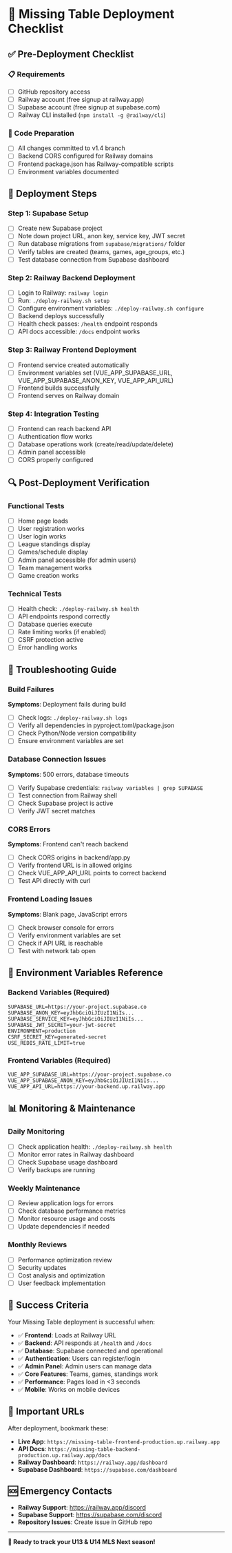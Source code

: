 # 🚀 Missing Table Deployment Checklist

## ✅ Pre-Deployment Checklist

### 📋 Requirements
- [ ] GitHub repository access
- [ ] Railway account (free signup at railway.app)
- [ ] Supabase account (free signup at supabase.com)
- [ ] Railway CLI installed (`npm install -g @railway/cli`)

### 🔧 Code Preparation
- [ ] All changes committed to v1.4 branch
- [ ] Backend CORS configured for Railway domains
- [ ] Frontend package.json has Railway-compatible scripts
- [ ] Environment variables documented

## 🎯 Deployment Steps

### Step 1: Supabase Setup
- [ ] Create new Supabase project
- [ ] Note down project URL, anon key, service key, JWT secret
- [ ] Run database migrations from `supabase/migrations/` folder
- [ ] Verify tables are created (teams, games, age_groups, etc.)
- [ ] Test database connection from Supabase dashboard

### Step 2: Railway Backend Deployment
- [ ] Login to Railway: `railway login`
- [ ] Run: `./deploy-railway.sh setup`
- [ ] Configure environment variables: `./deploy-railway.sh configure`
- [ ] Backend deploys successfully
- [ ] Health check passes: `/health` endpoint responds
- [ ] API docs accessible: `/docs` endpoint works

### Step 3: Railway Frontend Deployment  
- [ ] Frontend service created automatically
- [ ] Environment variables set (VUE_APP_SUPABASE_URL, VUE_APP_SUPABASE_ANON_KEY, VUE_APP_API_URL)
- [ ] Frontend builds successfully
- [ ] Frontend serves on Railway domain

### Step 4: Integration Testing
- [ ] Frontend can reach backend API
- [ ] Authentication flow works
- [ ] Database operations work (create/read/update/delete)
- [ ] Admin panel accessible
- [ ] CORS properly configured

## 🔍 Post-Deployment Verification

### Functional Tests
- [ ] Home page loads
- [ ] User registration works
- [ ] User login works
- [ ] League standings display
- [ ] Games/schedule display
- [ ] Admin panel accessible (for admin users)
- [ ] Team management works
- [ ] Game creation works

### Technical Tests  
- [ ] Health check: `./deploy-railway.sh health`
- [ ] API endpoints respond correctly
- [ ] Database queries execute
- [ ] Rate limiting works (if enabled)
- [ ] CSRF protection active
- [ ] Error handling works

## 🚨 Troubleshooting Guide

### Build Failures
**Symptoms**: Deployment fails during build
- [ ] Check logs: `./deploy-railway.sh logs`
- [ ] Verify all dependencies in pyproject.toml/package.json
- [ ] Check Python/Node version compatibility
- [ ] Ensure environment variables are set

### Database Connection Issues
**Symptoms**: 500 errors, database timeouts
- [ ] Verify Supabase credentials: `railway variables | grep SUPABASE`
- [ ] Test connection from Railway shell
- [ ] Check Supabase project is active
- [ ] Verify JWT secret matches

### CORS Errors
**Symptoms**: Frontend can't reach backend
- [ ] Check CORS origins in backend/app.py
- [ ] Verify frontend URL is in allowed origins
- [ ] Check VUE_APP_API_URL points to correct backend
- [ ] Test API directly with curl

### Frontend Loading Issues
**Symptoms**: Blank page, JavaScript errors
- [ ] Check browser console for errors
- [ ] Verify environment variables are set
- [ ] Check if API URL is reachable
- [ ] Test with network tab open

## 🔧 Environment Variables Reference

### Backend Variables (Required)
```
SUPABASE_URL=https://your-project.supabase.co
SUPABASE_ANON_KEY=eyJhbGciOiJIUzI1NiIs...
SUPABASE_SERVICE_KEY=eyJhbGciOiJIUzI1NiIs...
SUPABASE_JWT_SECRET=your-jwt-secret
ENVIRONMENT=production
CSRF_SECRET_KEY=generated-secret
USE_REDIS_RATE_LIMIT=true
```

### Frontend Variables (Required)
```
VUE_APP_SUPABASE_URL=https://your-project.supabase.co
VUE_APP_SUPABASE_ANON_KEY=eyJhbGciOiJIUzI1NiIs...
VUE_APP_API_URL=https://your-backend.up.railway.app
```

## 📊 Monitoring & Maintenance

### Daily Monitoring
- [ ] Check application health: `./deploy-railway.sh health`
- [ ] Monitor error rates in Railway dashboard
- [ ] Check Supabase usage dashboard
- [ ] Verify backups are running

### Weekly Maintenance
- [ ] Review application logs for errors
- [ ] Check database performance metrics
- [ ] Monitor resource usage and costs
- [ ] Update dependencies if needed

### Monthly Reviews
- [ ] Performance optimization review
- [ ] Security updates
- [ ] Cost analysis and optimization
- [ ] User feedback implementation

## 🎉 Success Criteria

Your Missing Table deployment is successful when:

- ✅ **Frontend**: Loads at Railway URL
- ✅ **Backend**: API responds at `/health` and `/docs`
- ✅ **Database**: Supabase connected and operational
- ✅ **Authentication**: Users can register/login
- ✅ **Admin Panel**: Admin users can manage data
- ✅ **Core Features**: Teams, games, standings work
- ✅ **Performance**: Pages load in <3 seconds
- ✅ **Mobile**: Works on mobile devices

## 🔗 Important URLs

After deployment, bookmark these:

- **Live App**: `https://missing-table-frontend-production.up.railway.app`
- **API Docs**: `https://missing-table-backend-production.up.railway.app/docs`
- **Railway Dashboard**: `https://railway.app/dashboard`
- **Supabase Dashboard**: `https://supabase.com/dashboard`

## 🆘 Emergency Contacts

- **Railway Support**: https://railway.app/discord
- **Supabase Support**: https://supabase.com/discord
- **Repository Issues**: Create issue in GitHub repo

---

**🏈 Ready to track your U13 & U14 MLS Next season!**